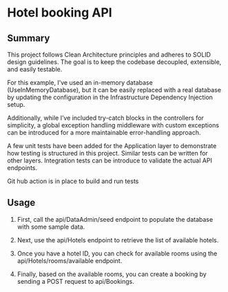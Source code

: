 # Hotel booking API

## Summary
This project follows Clean Architecture principles and adheres to SOLID design guidelines. The goal is to keep the codebase decoupled, extensible, and easily testable.

For this example, I’ve used an in-memory database (UseInMemoryDatabase), but it can be easily replaced with a real database by updating the configuration in the Infrastructure Dependency Injection setup.

Additionally, while I’ve included try-catch blocks in the controllers for simplicity, a global exception handling middleware with custom exceptions can be introduced for a more maintainable error-handling approach.

A few unit tests have been added for the Application layer to demonstrate how testing is structured in this project.
Similar tests can be written for other layers. Integration tests can be introduce to validate the actual API endpoints.

Git hub action is in place to build and run tests

## Usage

1. First, call the api/DataAdmin/seed endpoint to populate the database with some sample data.

2. Next, use the api/Hotels endpoint to retrieve the list of available hotels.

3. Once you have a hotel ID, you can check for available rooms using the api/Hotels/rooms/available endpoint.

4. Finally, based on the available rooms, you can create a booking by sending a POST request to api/Bookings.

